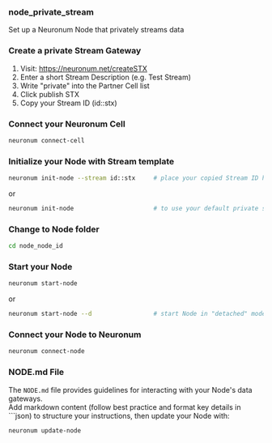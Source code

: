### **node_private_stream**
Set up a Neuronum Node that privately streams data

### **Create a private Stream Gateway**
1. Visit: https://neuronum.net/createSTX
2. Enter a short Stream Description (e.g. Test Stream)
3. Write "private" into the Partner Cell list
4. Click publish STX
5. Copy your Stream ID (id::stx)

### **Connect your Neuronum Cell**
```sh
neuronum connect-cell
```

### **Initialize your Node with Stream template**
```sh
neuronum init-node --stream id::stx     # place your copied Stream ID here
```

or

```sh
neuronum init-node                      # to use your default private stream data gateway
```

### **Change to Node folder**
```sh
cd node_node_id
```

### **Start your Node**
```sh
neuronum start-node
```

or

```sh
neuronum start-node --d                 # start Node in "detached" mode
```

### **Connect your Node to Neuronum**
```sh
neuronum connect-node
```

### **NODE.md File**
The `NODE.md` file provides guidelines for interacting with your Node's data gateways.  
Add markdown content (follow best practice and format key details in ```json) to structure your instructions, then update your Node with:

```sh
neuronum update-node
```